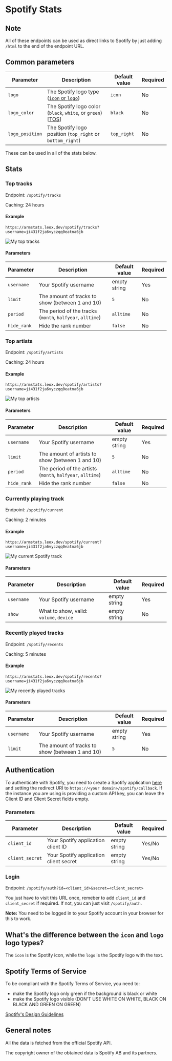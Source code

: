 # Spotify Stats

## Note

All of these endpoints can be used as direct links to Spotify by just adding `/html` to the end of the endpoint URL.

## Common parameters

| Parameter       | Description                                                                                            | Default value | Required |
| --------------- | ------------------------------------------------------------------------------------------------------ | ------------- | -------- |
| `logo`          | The Spotify logo type ([`icon` or `logo`](#whats-the-difference-between-the-icon-and-logo-logo-types)) | `icon`        | No       |
| `logo_color`    | The Spotify logo color (`black`, `white`, or `green`) [[TOS](#spotify-terms-of-service)]               | `black`       | No       |
| `logo_position` | The Spotify logo position (`top_right` or `bottom_right`)                                              | `top_right`   | No       |

These can be used in all of the stats below.

## Stats

### Top tracks

Endpoint: `/spotify/tracks`

Caching: 24 hours

#### Example

`https://armstats.leox.dev/spotify/tracks?username=ji431f2ja6vyczqq0eatna6jb`

![My top tracks](https://armstats.leox.dev/spotify/tracks?username=ji431f2ja6vyczqq0eatna6jb)

#### Parameters

| Parameter   | Description                                               | Default value | Required |
| ----------- | --------------------------------------------------------- | ------------- | -------- |
| `username`  | Your Spotify username                                     | empty string  | Yes      |
| `limit`     | The amount of tracks to show (between 1 and 10)           | `5`           | No       |
| `period`    | The period of the tracks (`month`, `halfyear`, `alltime`) | `alltime`     | No       |
| `hide_rank` | Hide the rank number                                      | `false`       | No       |

### Top artists

Endpoint: `/spotify/artists`

Caching: 24 hours

#### Example

`https://armstats.leox.dev/spotify/artists?username=ji431f2ja6vyczqq0eatna6jb`

![My top artists](https://armstats.leox.dev/spotify/artists?username=ji431f2ja6vyczqq0eatna6jb)

#### Parameters

| Parameter   | Description                                                | Default value | Required |
| ----------- | ---------------------------------------------------------- | ------------- | -------- |
| `username`  | Your Spotify username                                      | empty string  | Yes      |
| `limit`     | The amount of artists to show (between 1 and 10)           | `5`           | No       |
| `period`    | The period of the artists (`month`, `halfyear`, `alltime`) | `alltime`     | No       |
| `hide_rank` | Hide the rank number                                       | `false`       | No       |

### Currently playing track

Endpoint: `/spotify/current`

Caching: 2 minutes

#### Example

`https://armstats.leox.dev/spotify/current?username=ji431f2ja6vyczqq0eatna6jb`

![My current Spotify track](https://armstats.leox.dev/spotify/current?username=ji431f2ja6vyczqq0eatna6jb)

#### Parameters

| Parameter  | Description                             | Default value | Required |
| ---------- | --------------------------------------- | ------------- | -------- |
| `username` | Your Spotify username                   | empty string  | Yes      |
| `show`     | What to show, valid: `volume`, `device` | empty string  | No       |

### Recently played tracks

Endpoint: `/spotify/recents`

Caching: 5 minutes

#### Example

`https://armstats.leox.dev/spotify/recents?username=ji431f2ja6vyczqq0eatna6jb`

![My recently played tracks](https://armstats.leox.dev/spotify/recents?username=ji431f2ja6vyczqq0eatna6jb)

#### Parameters

| Parameter  | Description                                     | Default value | Required |
| ---------- | ----------------------------------------------- | ------------- | -------- |
| `username` | Your Spotify username                           | empty string  | Yes      |
| `limit`    | The amount of tracks to show (between 1 and 10) | `5`           | No       |

## Authentication

To authenticate with Spotify, you need to create a Spotify application [here](https://developer.spotify.com/dashboard/create) and setting the redirect URI to `https://<your domain>/spotify/callback`. If the instance you are using is providing a custom API key, you can leave the Client ID and Client Secret fields empty.

### Parameters

| Parameter       | Description                            | Default value | Required |
| --------------- | -------------------------------------- | ------------- | -------- |
| `client_id`     | Your Spotify application client ID     | empty string  | Yes/No   |
| `client_secret` | Your Spotify application client secret | empty string  | Yes/No   |

### Login

Endpoint: `/spotify/auth?id=<client_id>&secret=<client_secret>`

You just have to visit this URL once, remeber to add `client_id` and `client_secret` if required. If not, you can just visit `/spotify/auth`.

**Note:**
You need to be logged in to your Spotify account in your browser for this to work.

## What's the difference between the `icon` and `logo` logo types?

The `icon` is the Spotify icon, while the `logo` is the Spotify logo with the text.

## Spotify Terms of Service

To be compliant with the Spotify Terms of Service, you need to:

- make the Spotify logo only green if the background is black or white
- make the Spotify logo visible (DON'T USE WHITE ON WHITE, BLACK ON BLACK AND GREEN ON GREEN)

[Spotify's Design Guidelines](https://developer.spotify.com/documentation/design)

## General notes

All the data is fetched from the official Spotify API.

The copyright owner of the obtained data is Spotify AB and its partners.
